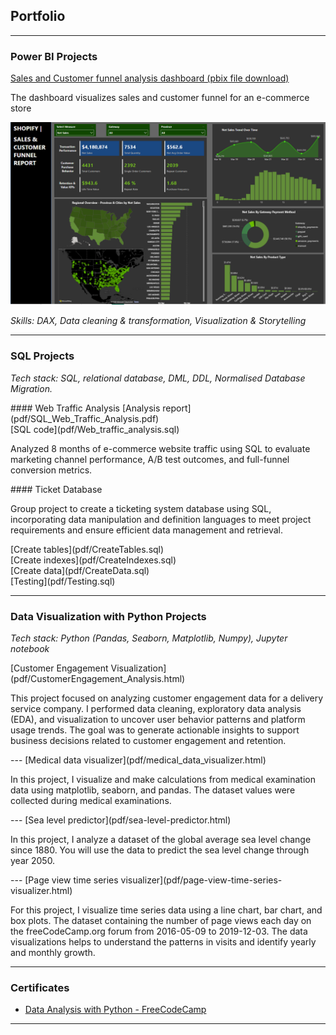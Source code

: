 ## Portfolio
---
### Power BI Projects
[Sales and Customer funnel analysis dashboard (pbix file download)](dashboard/shopify_project.pbix) 
<p>The dashboard visualizes sales and customer funnel for an e-commerce store</p>
<img src="images/powerbi_project1.png?raw=true">
<p><i>Skills: DAX, Data cleaning & transformation, Visualization & Storytelling</i></p>

---
### SQL Projects
<p><i>Tech stack: SQL, relational database, DML, DDL, Normalised Database Migration. </i></p>
#### Web Traffic Analysis 
[Analysis report](pdf/SQL_Web_Traffic_Analysis.pdf) <br>
[SQL code](pdf/Web_traffic_analysis.sql)
<p>Analyzed 8 months of e-commerce website traffic using SQL to evaluate marketing channel performance, A/B test outcomes, and full-funnel conversion metrics.</p>
#### Ticket Database
<p>Group project to create a ticketing system database using SQL, incorporating data manipulation and definition languages to meet project requirements and ensure efficient data management and retrieval.</p>
[Create tables](pdf/CreateTables.sql) <br>
[Create indexes](pdf/CreateIndexes.sql) <br>
[Create data](pdf/CreateData.sql) <br>
[Testing](pdf/Testing.sql) <br>

---
### Data Visualization with Python Projects
<p><i>Tech stack: Python (Pandas, Seaborn, Matplotlib, Numpy), Jupyter notebook</i></p>
[Customer Engagement Visualization](pdf/CustomerEngagement_Analysis.html)
<p>This project focused on analyzing customer engagement data for a delivery service company. I performed data cleaning, exploratory data analysis (EDA), and visualization to uncover user behavior patterns and platform usage trends. The goal was to generate actionable insights to support business decisions related to customer engagement and retention.</p>
---
[Medical data visualizer](pdf/medical_data_visualizer.html)
<p>In this project, I visualize and make calculations from medical examination data using matplotlib, seaborn, and pandas. The dataset values were collected during medical examinations.</p>
---
[Sea level predictor](pdf/sea-level-predictor.html)
<p>In this project, I analyze a dataset of the global average sea level change since 1880. You will use the data to predict the sea level change through year 2050.</p>
---
[Page view time series visualizer](pdf/page-view-time-series-visualizer.html)
<p>For this project, I visualize time series data using a line chart, bar chart, and box plots. The dataset containing the number of page views each day on the freeCodeCamp.org forum from 2016-05-09 to 2019-12-03. The data visualizations helps to understand the patterns in visits and identify yearly and monthly growth.</p>

---

### Certificates

- [Data Analysis with Python - FreeCodeCamp](https://www.freecodecamp.org/certification/chinguyen98/data-analysis-with-python-v7)

---
